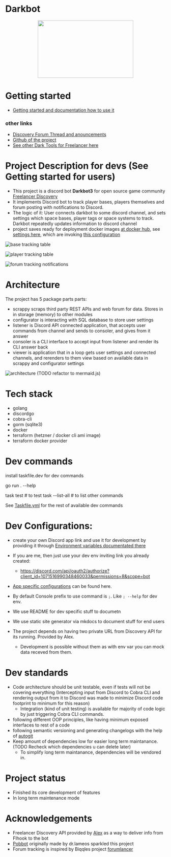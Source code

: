 # Darkbot

<p align="center">
  <img src="docs/index_assets/fulllogo.png" style="width: 300px; height: 180px;"/>
</p>

# Getting started

- [Getting started and documentation how to use it](https://darklab8.github.io/fl-darkbot/)

### other links

- [Discovery Forum Thread and anouncements](https://discoverygc.com/forums/showthread.php?tid=188040)
- [Github of the project](https://github.com/darklab8/fl-darkbot)
- [See other Dark Tools for Freelancer here](https://darklab8.github.io/blog/pet_projects.html#DiscoveryFreelancercommunity)

# Project Description for devs (See Getting started for users)

- This project is a discord bot **Darkbot3** for open source game community [Freelancer Discovery](https://discoverygc.com/)
- It implements Discord bot to track player bases, players themselves and forum posting with notifications to Discord.
- The logic of it: User connects darkbot to some discord channel, and sets settings which space bases, player tags or space systems to track. Darkbot repeatedly updates information to discord channel
- project saves ready for deployment docker images [at docker hub](https://hub.docker.com/repository/docker/darkwind8/darkbot/general), see [settings here](https://github.com/darklab8/fl-darkbot/blob/master/tf/modules/production), which are invoking [this configuration](https://github.com/darklab8/fl-darkbot/blob/master/tf/modules/darkbot)

![base tracking table](docs/index_assets/base_render2.png)

![player tracking table](docs/index_assets/player_render2.png)

![forum tracking notifications](docs/index_assets/forum_tracking.png)

# Architecture

The project has 5 package parts parts:

- scrappy scraps third party REST APIs and web forum for data. Stores in in storage (memory) to other modules
- configurator is interacting with SQL database to store user settings
- listener is Discord API connected application, that accepts user commands from channel and sends to consoler, and gives from it answer
- consoler is a CLI interface to accept input from listener and render its CLI answer back
- viewer is application that in a loop gets user settings and connected channels, and rerenders to them view based on available data in scrappy and configurator settings

![architecture](architecture/architecture.drawio.svg)
(TODO refactor to mermaid.js)

# Tech stack

- golang
- discordgo
- cobra-cli
- gorm (sqlite3)
- docker
- terraform (hetzner / docker cli ami image)
- terraform docker provider

# Dev commands

install taskfile.dev for dev commands

go run . --help

task test # to test
task --list-all # to list other commands

See [Taskfile.yml](<./Taskfile.yml>) for the rest of available dev commands

# Dev Configurations:

- create your own Discord app link and use it for development
by providing it through [Environment variables documentated there](./.vscode/settings.example.json)

- If you are me, then just use your dev env inviting link you already created:
    - https://discord.com/api/oauth2/authorize?client_id=1071516990348460033&permissions=8&scope=bot

- [App specific configurations](./app/settings/main.go) can be found here.
- By default Console prefix to use command is `;`. Like `; --help` for dev env.
- We use README for dev specific stuff to documetn
- We use static site generator via mkdocs to document stuff for end users

- The project depends on having two private URL from Discovery API for its running. Provided by Alex.
  - Development is possible without them as with env var you can mock data receved from them.

# Dev standards

- Code architecture should be unit testable, even if tests will not be covering everything (Intercepting input from Discord to Cobra CLI and rendering output from it to Discord was made to minimize Discord code footprint to minimum for this reason)
  - Integration (kind of unit testing) is available for majority of code logic by just triggering Cobra CLI commands.
- following different OOP principles, like having minimum exposed interfaces to rest of a code
- following semantic versioning and generating changelogs with the help of [autogit](https://github.com/darklab8/autogit)
- Keep amount of dependencies low for easier long term maintanance. (TODO Recheck which dependencies u can delete later)
  - To simplify long term maintanance, dependencies will be vendored in.

# Project status

- Finished its core development of features
- In long term maintenance mode

# Acknowledgements

- Freelancer Discovery API provided by [Alex](https://github.com/dsyalex) as a way to deliver info from Flhook to the bot
- [Pobbot](https://github.com/dr-lameos/Pobbot) originally made by dr.lameos sparkled this project
- Forum tracking is inspired by Biqqles project [forumlancer](https://github.com/biqqles/forumlancer)
